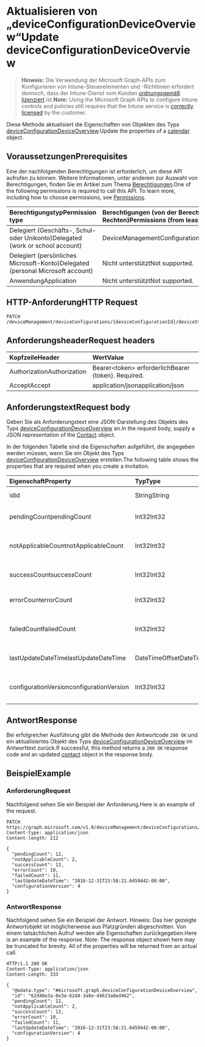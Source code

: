 # <a name="update-deviceconfigurationdeviceoverview"></a><span data-ttu-id="7ec33-101">Aktualisieren von „deviceConfigurationDeviceOverview“</span><span class="sxs-lookup"><span data-stu-id="7ec33-101">Update deviceConfigurationDeviceOverview</span></span>

> <span data-ttu-id="7ec33-102">**Hinweis:** Die Verwendung der Microsoft Graph-APIs zum Konfigurieren von Intune-Steuerelementen und -Richtlinien erfordert dennoch, dass der Intune-Dienst vom Kunden [ordnungsgemäß lizenziert](https://go.microsoft.com/fwlink/?linkid=839381) ist.</span><span class="sxs-lookup"><span data-stu-id="7ec33-102">**Note:** Using the Microsoft Graph APIs to configure Intune controls and policies still requires that the Intune service is [correctly licensed](https://go.microsoft.com/fwlink/?linkid=839381) by the customer.</span></span>

<span data-ttu-id="7ec33-103">Diese Methode aktualisiert die Eigenschaften von Objekten des Typs [deviceConfigurationDeviceOverview](../resources/intune_deviceconfig_deviceconfigurationdeviceoverview.md).</span><span class="sxs-lookup"><span data-stu-id="7ec33-103">Update the properties of a [calendar](../resources/intune_deviceconfig_deviceconfigurationdeviceoverview.md) object.</span></span>
## <a name="prerequisites"></a><span data-ttu-id="7ec33-104">Voraussetzungen</span><span class="sxs-lookup"><span data-stu-id="7ec33-104">Prerequisites</span></span>
<span data-ttu-id="7ec33-p101">Eine der nachfolgenden Berechtigungen ist erforderlich, um diese API aufrufen zu können. Weitere Informationen, unter anderem zur Auswahl von Berechtigungen, finden Sie im Artikel zum Thema [Berechtigungen](../../../concepts/permissions_reference.md).</span><span class="sxs-lookup"><span data-stu-id="7ec33-p101">One of the following permissions is required to call this API. To learn more, including how to choose permissions, see [Permissions](../../../concepts/permissions_reference.md).</span></span>

|<span data-ttu-id="7ec33-107">Berechtigungstyp</span><span class="sxs-lookup"><span data-stu-id="7ec33-107">Permission type</span></span>|<span data-ttu-id="7ec33-108">Berechtigungen (von der Berechtigung mit den meisten Rechten zu der mit den wenigsten Rechten)</span><span class="sxs-lookup"><span data-stu-id="7ec33-108">Permissions (from least to most privileged)</span></span>|
|:---|:---|
|<span data-ttu-id="7ec33-109">Delegiert (Geschäfts-, Schul- oder Unikonto)</span><span class="sxs-lookup"><span data-stu-id="7ec33-109">Delegated (work or school account)</span></span>|<span data-ttu-id="7ec33-110">DeviceManagementConfiguration.ReadWrite.All</span><span class="sxs-lookup"><span data-stu-id="7ec33-110">DeviceManagementConfiguration.ReadWrite.All</span></span>|
|<span data-ttu-id="7ec33-111">Delegiert (persönliches Microsoft-Konto)</span><span class="sxs-lookup"><span data-stu-id="7ec33-111">Delegated (personal Microsoft account)</span></span>|<span data-ttu-id="7ec33-112">Nicht unterstützt</span><span class="sxs-lookup"><span data-stu-id="7ec33-112">Not supported.</span></span>|
|<span data-ttu-id="7ec33-113">Anwendung</span><span class="sxs-lookup"><span data-stu-id="7ec33-113">Application</span></span>|<span data-ttu-id="7ec33-114">Nicht unterstützt</span><span class="sxs-lookup"><span data-stu-id="7ec33-114">Not supported.</span></span>|

## <a name="http-request"></a><span data-ttu-id="7ec33-115">HTTP-Anforderung</span><span class="sxs-lookup"><span data-stu-id="7ec33-115">HTTP Request</span></span>
<!-- {
  "blockType": "ignored"
}
-->
``` http
PATCH /deviceManagement/deviceConfigurations/{deviceConfigurationId}/deviceStatusOverview
```

## <a name="request-headers"></a><span data-ttu-id="7ec33-116">Anforderungsheader</span><span class="sxs-lookup"><span data-stu-id="7ec33-116">Request headers</span></span>
|<span data-ttu-id="7ec33-117">Kopfzeile</span><span class="sxs-lookup"><span data-stu-id="7ec33-117">Header</span></span>|<span data-ttu-id="7ec33-118">Wert</span><span class="sxs-lookup"><span data-stu-id="7ec33-118">Value</span></span>|
|:---|:---|
|<span data-ttu-id="7ec33-119">Authorization</span><span class="sxs-lookup"><span data-stu-id="7ec33-119">Authorization</span></span>|<span data-ttu-id="7ec33-120">Bearer&lt;token&gt; erforderlich</span><span class="sxs-lookup"><span data-stu-id="7ec33-120">Bearer {token}. Required.</span></span>|
|<span data-ttu-id="7ec33-121">Accept</span><span class="sxs-lookup"><span data-stu-id="7ec33-121">Accept</span></span>|<span data-ttu-id="7ec33-122">application/json</span><span class="sxs-lookup"><span data-stu-id="7ec33-122">application/json</span></span>|

## <a name="request-body"></a><span data-ttu-id="7ec33-123">Anforderungstext</span><span class="sxs-lookup"><span data-stu-id="7ec33-123">Request body</span></span>
<span data-ttu-id="7ec33-124">Geben Sie als Anforderungstext eine JSON-Darstellung des Objekts des Typs [deviceConfigurationDeviceOverview](../resources/intune_deviceconfig_deviceconfigurationdeviceoverview.md) an.</span><span class="sxs-lookup"><span data-stu-id="7ec33-124">In the request body, supply a JSON representation of the [Contact](../resources/intune_deviceconfig_deviceconfigurationdeviceoverview.md) object.</span></span>

<span data-ttu-id="7ec33-125">In der folgenden Tabelle sind die Eigenschaften aufgeführt, die angegeben werden müssen, wenn Sie ein Objekt des Typs [deviceConfigurationDeviceOverview](../resources/intune_deviceconfig_deviceconfigurationdeviceoverview.md) erstellen.</span><span class="sxs-lookup"><span data-stu-id="7ec33-125">The following table shows the properties that are required when you create a invitation.</span></span>

|<span data-ttu-id="7ec33-126">Eigenschaft</span><span class="sxs-lookup"><span data-stu-id="7ec33-126">Property</span></span>|<span data-ttu-id="7ec33-127">Typ</span><span class="sxs-lookup"><span data-stu-id="7ec33-127">Type</span></span>|<span data-ttu-id="7ec33-128">Beschreibung</span><span class="sxs-lookup"><span data-stu-id="7ec33-128">Description</span></span>|
|:---|:---|:---|
|<span data-ttu-id="7ec33-129">id</span><span class="sxs-lookup"><span data-stu-id="7ec33-129">id</span></span>|<span data-ttu-id="7ec33-130">String</span><span class="sxs-lookup"><span data-stu-id="7ec33-130">String</span></span>|<span data-ttu-id="7ec33-131">Schlüssel der Entität</span><span class="sxs-lookup"><span data-stu-id="7ec33-131">Key of the setting.</span></span>|
|<span data-ttu-id="7ec33-132">pendingCount</span><span class="sxs-lookup"><span data-stu-id="7ec33-132">pendingCount</span></span>|<span data-ttu-id="7ec33-133">Int32</span><span class="sxs-lookup"><span data-stu-id="7ec33-133">Int32</span></span>|<span data-ttu-id="7ec33-134">Anzahl der ausstehenden Geräte</span><span class="sxs-lookup"><span data-stu-id="7ec33-134">Number of pending devices</span></span>|
|<span data-ttu-id="7ec33-135">notApplicableCount</span><span class="sxs-lookup"><span data-stu-id="7ec33-135">notApplicableCount</span></span>|<span data-ttu-id="7ec33-136">Int32</span><span class="sxs-lookup"><span data-stu-id="7ec33-136">Int32</span></span>|<span data-ttu-id="7ec33-137">Anzahl der ausgenommenen Geräte</span><span class="sxs-lookup"><span data-stu-id="7ec33-137">Number of not applicable devices</span></span>|
|<span data-ttu-id="7ec33-138">successCount</span><span class="sxs-lookup"><span data-stu-id="7ec33-138">successCount</span></span>|<span data-ttu-id="7ec33-139">Int32</span><span class="sxs-lookup"><span data-stu-id="7ec33-139">Int32</span></span>|<span data-ttu-id="7ec33-140">Anzahl der erfolgreichen Geräte</span><span class="sxs-lookup"><span data-stu-id="7ec33-140">Number of succeeded devices</span></span>|
|<span data-ttu-id="7ec33-141">errorCount</span><span class="sxs-lookup"><span data-stu-id="7ec33-141">errorCount</span></span>|<span data-ttu-id="7ec33-142">Int32</span><span class="sxs-lookup"><span data-stu-id="7ec33-142">Int32</span></span>|<span data-ttu-id="7ec33-143">Anzahl der fehlerhaften Geräte</span><span class="sxs-lookup"><span data-stu-id="7ec33-143">Number of error devices</span></span>|
|<span data-ttu-id="7ec33-144">failedCount</span><span class="sxs-lookup"><span data-stu-id="7ec33-144">failedCount</span></span>|<span data-ttu-id="7ec33-145">Int32</span><span class="sxs-lookup"><span data-stu-id="7ec33-145">Int32</span></span>|<span data-ttu-id="7ec33-146">Anzahl der fehlgeschlagenen Geräte</span><span class="sxs-lookup"><span data-stu-id="7ec33-146">Number of failed devices</span></span>|
|<span data-ttu-id="7ec33-147">lastUpdateDateTime</span><span class="sxs-lookup"><span data-stu-id="7ec33-147">lastUpdateDateTime</span></span>|<span data-ttu-id="7ec33-148">DateTimeOffset</span><span class="sxs-lookup"><span data-stu-id="7ec33-148">DateTimeOffset</span></span>|<span data-ttu-id="7ec33-149">Datum und Uhrzeit der letzten Aktualisierung</span><span class="sxs-lookup"><span data-stu-id="7ec33-149">Last update time</span></span>|
|<span data-ttu-id="7ec33-150">configurationVersion</span><span class="sxs-lookup"><span data-stu-id="7ec33-150">configurationVersion</span></span>|<span data-ttu-id="7ec33-151">Int32</span><span class="sxs-lookup"><span data-stu-id="7ec33-151">Int32</span></span>|<span data-ttu-id="7ec33-152">Version der Richtlinie für diese Übersicht</span><span class="sxs-lookup"><span data-stu-id="7ec33-152">Version of the policy for that overview</span></span>|



## <a name="response"></a><span data-ttu-id="7ec33-153">Antwort</span><span class="sxs-lookup"><span data-stu-id="7ec33-153">Response</span></span>
<span data-ttu-id="7ec33-154">Bei erfolgreicher Ausführung gibt die Methode den Antwortcode `200 OK` und ein aktualisiertes Objekt des Typs [deviceConfigurationDeviceOverview](../resources/intune_deviceconfig_deviceconfigurationdeviceoverview.md) im Antworttext zurück.</span><span class="sxs-lookup"><span data-stu-id="7ec33-154">If successful, this method returns a `200 OK` response code and an updated [contact](../resources/intune_deviceconfig_deviceconfigurationdeviceoverview.md) object in the response body.</span></span>

## <a name="example"></a><span data-ttu-id="7ec33-155">Beispiel</span><span class="sxs-lookup"><span data-stu-id="7ec33-155">Example</span></span>
### <a name="request"></a><span data-ttu-id="7ec33-156">Anforderung</span><span class="sxs-lookup"><span data-stu-id="7ec33-156">Request</span></span>
<span data-ttu-id="7ec33-157">Nachfolgend sehen Sie ein Beispiel der Anforderung.</span><span class="sxs-lookup"><span data-stu-id="7ec33-157">Here is an example of the request.</span></span>
``` http
PATCH https://graph.microsoft.com/v1.0/deviceManagement/deviceConfigurations/{deviceConfigurationId}/deviceStatusOverview
Content-type: application/json
Content-length: 212

{
  "pendingCount": 12,
  "notApplicableCount": 2,
  "successCount": 12,
  "errorCount": 10,
  "failedCount": 11,
  "lastUpdateDateTime": "2016-12-31T23:58:21.6459442-08:00",
  "configurationVersion": 4
}
```

### <a name="response"></a><span data-ttu-id="7ec33-158">Antwort</span><span class="sxs-lookup"><span data-stu-id="7ec33-158">Response</span></span>
<span data-ttu-id="7ec33-p102">Nachfolgend sehen Sie ein Beispiel der Antwort. Hinweis: Das hier gezeigte Antwortobjekt ist möglicherweise aus Platzgründen abgeschnitten. Von einem tatsächlichen Aufruf werden alle Eigenschaften zurückgegeben.</span><span class="sxs-lookup"><span data-stu-id="7ec33-p102">Here is an example of the response. Note: The response object shown here may be truncated for brevity. All of the properties will be returned from an actual call.</span></span>
``` http
HTTP/1.1 200 OK
Content-Type: application/json
Content-Length: 333

{
  "@odata.type": "#microsoft.graph.deviceConfigurationDeviceOverview",
  "id": "62d48e3a-8e3a-62d4-3a8e-d4623a8ed462",
  "pendingCount": 12,
  "notApplicableCount": 2,
  "successCount": 12,
  "errorCount": 10,
  "failedCount": 11,
  "lastUpdateDateTime": "2016-12-31T23:58:21.6459442-08:00",
  "configurationVersion": 4
}
```




